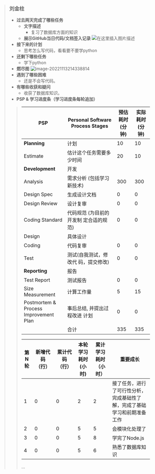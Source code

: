 ﻿> ### 刘金柱
>- **过去两天完成了哪些任务**
>    - **文字描述**
>       - 复习了数据库方面的知识
>    - **展示GitHub当日代码/文档签入记录**
>   ![在这里插入图片描述](https://img-blog.csdnimg.cn/6ab0fa599144469e8634daeabc867580.png)
>- **接下来的计划**
>      - 思考怎么写代码，看看要不要学python
> - **还剩下哪些任务**
>     - 学下python
>- **燃尽图**
>![image-20221113214338814](C:\Users\86157\AppData\Roaming\Typora\typora-user-images\image-20221113214338814.png)
> - **遇到了哪些困难**
>      - 还是不会写代码。
> - **有哪些收获和疑问**
>     - 收获了数据库知识。
> - **PSP & 学习进度条（学习进度条每轮追加）**
>>| PSP| Personal Software<br/>Process Stages        | 预估耗时<br/>(分钟) | 实际耗时<br/>	(分钟) |
>>| ------------------------------ | ---------------------------- | ----------------------- | ----------------------- |
>>| **Planning**  | 计划<br/>               | 10 | 10 |
>>| Estimate  | 估计这个任务需要多少时间<br/>          | 20          | 10   |
>>| **Development**| 开发 |  |   |
>>| Analysis  | 需求分析 (包括学习新技术)<br/> | 300 | 300 |
>>| Design Spec | 生成设计文档<br/>   |    0    | 0    |
>>| Design Review        | 设计复审<br/>         |    0   |       0  |
>>| Coding Standard | 代码规范 (为目前的开发制 定合适的规范)<br/> |   0 |0   |
>>| Design| 具体设计<br/> |          |          |
>>| Coding   | 代码复审<br/>    |      0    |       0      |
>>| Test   | 测试(自我测试，修改代 码，提交修改)<br/>    |        0        |       0       |
>>| **Reporting** | 报告<br/>                                   |                |                    |
>>| Test Report    | 测试报告<br/>                               |        0      |             0     |
>>| Size Measurement   | 计算工作量<br/>       |             5       |        15        |
>>| Postmortem & Process<br/>Improvement Plan | 事后总结, 并提出过程改进 计划<br/>          |  0     |  0          |
>>|  | 合计                                        |             335    |      335      |
>>
>> |第N轮|新增代码（行）|累计代码（行）|本轮学习耗时(小时)	|累计学习耗时（小时）|重要成长
>>|--|--|--|--|--|--|
>>|1	|0|0|2|2|接了任务，进行了可行性分析，完成基础性了解，完成了基础学习和前期准备工作|
>>| 2   |0| 0|  5| 5   | 会模块化处理了| 
>>|3   |  0 |  0   |  5 |  8  |      学完了Node.js               |
>>|4		|   0|0| 5| 6|  熟悉了数据库知识 |
>>…		


